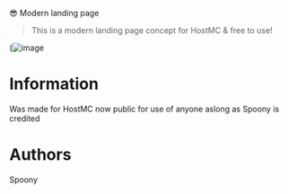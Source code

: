 😎 Modern landing page
> This is a modern landing page concept for HostMC & free to use!

(![image](https://user-images.githubusercontent.com/84803864/166164259-e07b9829-6965-45aa-8073-7b52c7882915.png)

# Information

Was made for HostMC now public for use of anyone aslong as Spoony is credited


# Authors

Spoony
